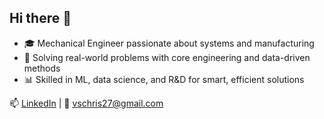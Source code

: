 ## Hi there 👋

- 🎓 Mechanical Engineer passionate about systems and manufacturing  
- 🧠 Solving real-world problems with core engineering and data-driven methods  
- 📊 Skilled in ML, data science, and R&D for smart, efficient solutions  

📫 [LinkedIn](https://www.linkedin.com/in/vschris) | 📧 vschris27@gmail.com




<!--
**vschris30/vschris30** is a ✨ _special_ ✨ repository because its `README.md` (this file) appears on your GitHub profile.

Here are some ideas to get you started:

- 🔭 I’m currently working on ...
- 🌱 I’m currently learning ...
- 👯 I’m looking to collaborate on ...
- 🤔 I’m looking for help with ...
- 💬 Ask me about ...
- 📫 How to reach me: ...
- 😄 Pronouns: ...
- ⚡ Fun fact: ...
-->
